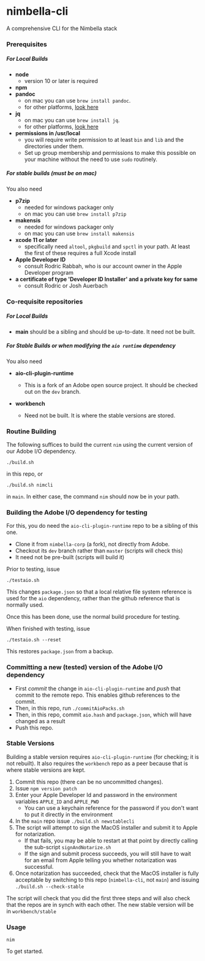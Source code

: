 <!--
#
# Nimbella CONFIDENTIAL
# ---------------------
#
#   2018 - present Nimbella Corp
#   All Rights Reserved.
#
# NOTICE:
#
# All information contained herein is, and remains the property of
# Nimbella Corp and its suppliers, if any.  The intellectual and technical
# concepts contained herein are proprietary to Nimbella Corp and its
# suppliers and may be covered by U.S. and Foreign Patents, patents
# in process, and are protected by trade secret or copyright law.
#
# Dissemination of this information or reproduction of this material
# is strictly forbidden unless prior written permission is obtained
# from Nimbella Corp.
#
-->

# nimbella-cli

A comprehensive CLI for the Nimbella stack

### Prerequisites
##### For Local Builds
 - **node**
   * version 10 or later is required
 - **npm**
 - **pandoc**
   * on mac you can use `brew install pandoc`.
   * for other platforms, [look here](https://pandoc.org/installing.html)
 - **jq**
   * on mac you can use `brew install jq`.
   * for other platforms, [look here](https://stedolan.github.io/jq/download/)
 - **permissions in /usr/local**
   * you will require write permission to at least `bin` and `lib` and the directories under them.
   * Set up group membership and permissions to make this possible on your machine without the need to use `sudo` routinely.

##### For stable builds (must be on mac)
You also need

 - **p7zip**
   * needed for windows packager only
   * on mac you can use `brew install p7zip`
 - **makensis**
   * needed for windows packager only
   * on mac you can use `brew install makensis`
 - **xcode 11 or later**
   * specifically need `altool`, `pkgbuild` and `spctl` in your path.  At least the first of these requires a full Xcode install
 - **Apple Developer ID**
   * consult Rodric Rabbah, who is our account owner in the Apple Developer program
 - **a certificate of type 'Developer ID Installer' and a private key for same**
   * consult Rodric or Josh Auerbach

### Co-requisite repositories
##### For Local Builds
- **main** should be a sibling and should be up-to-date.  It need not be built.

##### For Stable Builds or when modifying the `aio runtime` dependency
You also need

- **aio-cli-plugin-runtime**

  * This is a fork of an Adobe open source project.   It should be checked out on the `dev` branch.

- **workbench**

  * Need not be built.  It is where the stable versions are stored.


### Routine Building

The following suffices to build the current `nim` using the current version of our Adobe I/O dependency.

```
./build.sh
```
in this repo, or

```
./build.sh nimcli
```
in `main`.  In either case, the command `nim` should now be in your path.

### Building the Adobe I/O dependency for testing

For this, you do need the `aio-cli-plugin-runtime` repo to be a sibling of this one.

  - Clone it from `nimbella-corp` (a fork), not directly from Adobe.
  - Checkout its `dev` branch rather than `master` (scripts will check this)
  - It need not be pre-built (scripts will build it)


Prior to testing, issue

```
./testaio.sh
```

This changes `package.json` so that a local relative file system reference is used for the `aio` dependency, rather than the github reference that is normally used.

Once this has been done, use the normal build procedure for testing.

When finished with testing, issue

```
./testaio.sh --reset
```

This restores `package.json` from a backup.

### Committing a new (tested) version of the Adobe I/O dependency

- First _commit_ the change in `aio-cli-plugin-runtime` and _push_ that commit to the remote repo.  This enables github references to the commit.
- Then, in this repo, run `./commitAioPacks.sh`
- Then, in this repo, commit `aio.hash` and `package.json`, which will have changed as a result
- Push this repo.

### Stable Versions

Building a stable version requires `aio-cli-plugin-runtime` (for checking; it is not rebuilt).   It also requires the `workbench` repo as a peer because that is where stable versions are kept.

1. Commit this repo (there can be no uncommitted changes).
2. Issue `npm version patch`
3. Enter your Apple Developer Id and password in the environment variables `APPLE_ID` and `APPLE_PWD`
   * You can use a keychain reference for the password if you don't want to put it directly in the environment
4. In the `main` repo issue `./build.sh newstablecli`
5. The script will attempt to sign the MacOS installer and submit it to Apple for notarization.
   * If that fails, you may be able to restart at that point by directly calling the sub-script `signAndNotarize.sh`
   * If the sign and submit process succeeds, you will still have to wait for an email from Apple telling you whether notarization was successful.
6. Once notarization has succeeded, check that the MacOS installer is fully acceptable by switching to this repo (`nimbella-cli`, not `main`) and issuing `./build.sh --check-stable`

The script will check that you did the first three steps and will also check that the repos are in synch with each other.  The new stable version will be in `workbench/stable`

### Usage

`nim`

To get started.
